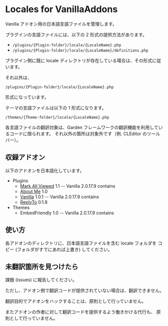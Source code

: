 Locales for VanillaAddons
=========================

Vanilla アドオン用の日本語言語ファイルを管理します。

プラグインの言語ファイルには、以下の 2 形式の提供方法があります。

* `/plugins/{Plugin-folder}/locale/{LocaleName}.php`
* `/plugins/{Plugin-folder}/locale/{LocaleName}/definitions.php`

プラグイン側に既に locale ディレクトリが存在している場合は、その形式に従います。

それ以外は、

    /plugins/{Plugin-folder}/locale/{LocaleName}.php

形式になっています。

テーマの言語ファイルは以下の 1 形式になります。

    /themes/{Theme-folder}/locale/{LocaleName}.php

各言語ファイルの翻訳対象は、Garden フレームワークの翻訳機能を利用しているコードに限られます。
それ以外の箇所は対象外です（例. CLEditor のツールバー）。

収録アドオン
------------

以下のアドオンを日本語化しています。

* Plugins
  * [Mark All Viewed](http://vanillaforums.org/addon/allviewed-plugin) 1.1 -- Vanilla 2.0.17.9 contains
  * [About Me](http://vanillaforums.org/addon/579-about-me) 1.0
  * [<Embed> Vanilla](http://vanillaforums.org/addon/embedvanilla-plugin) 1.0.1 -- Vanilla 2.0.17.9 contains
  * [ReplyTo](http://vanillaforums.org/addon/replyto-plugin) 0.1.8
* Themes
  * EmbedFriendly 1.0 -- Vanilla 2.0.17.9 contains


使い方
------

各アドオンのディレクトリに、日本語言語ファイルを含む locale フォルダを
コピー (フォルダがすでにあれば上書き) してください。

未翻訳箇所を見つけたら
----------------------

課題 (issues) に報告してください。

ただし、アドオン側で翻訳コードが提供されていない場合は、翻訳できません。

翻訳目的でアドオンをハックすることは、原則として行っていません。

またアドオンの作者に対して翻訳コードを提供するよう働きかける代行も、
原則として行っていません。

